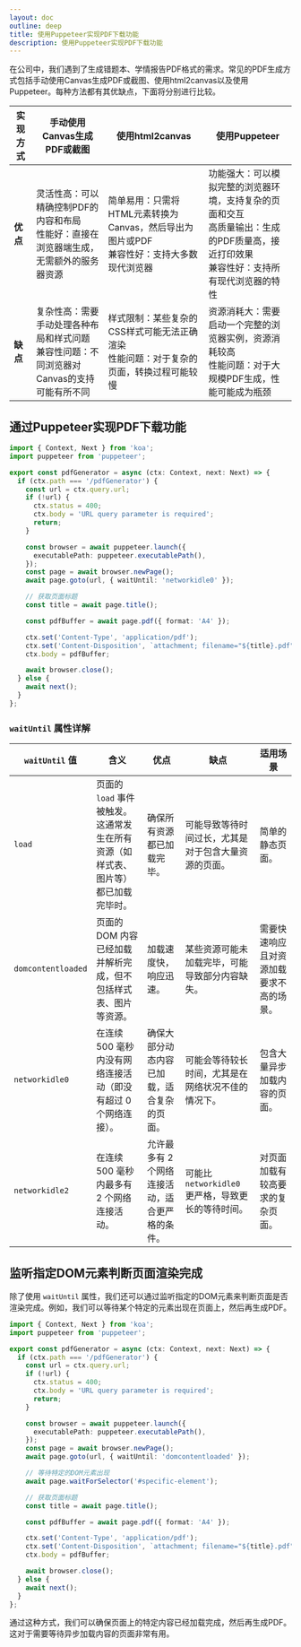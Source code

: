 ```yaml
---
layout: doc
outline: deep
title: 使用Puppeteer实现PDF下载功能
description: 使用Puppeteer实现PDF下载功能
---
```

<FlipWords :words="['使用Puppeteer实现PDF下载功能']"/>

在公司中，我们遇到了生成错题本、学情报告PDF格式的需求。常见的PDF生成方式包括手动使用Canvas生成PDF或截图、使用html2canvas以及使用Puppeteer。每种方法都有其优缺点，下面将分别进行比较。

| 实现方式 | 手动使用Canvas生成PDF或截图 | 使用html2canvas | 使用Puppeteer |
| --- | --- | --- | --- |
| **优点** | 灵活性高：可以精确控制PDF的内容和布局<br>性能好：直接在浏览器端生成，无需额外的服务器资源 | 简单易用：只需将HTML元素转换为Canvas，然后导出为图片或PDF<br>兼容性好：支持大多数现代浏览器 | 功能强大：可以模拟完整的浏览器环境，支持复杂的页面和交互<br>高质量输出：生成的PDF质量高，接近打印效果<br>兼容性好：支持所有现代浏览器的特性 |
| **缺点** | 复杂性高：需要手动处理各种布局和样式问题<br>兼容性问题：不同浏览器对Canvas的支持可能有所不同 | 样式限制：某些复杂的CSS样式可能无法正确渲染<br>性能问题：对于复杂的页面，转换过程可能较慢 | 资源消耗大：需要启动一个完整的浏览器实例，资源消耗较高<br>性能问题：对于大规模PDF生成，性能可能成为瓶颈 |

## 通过Puppeteer实现PDF下载功能

```ts
import { Context, Next } from 'koa';
import puppeteer from 'puppeteer';

export const pdfGenerator = async (ctx: Context, next: Next) => {
  if (ctx.path === '/pdfGenerator') {
    const url = ctx.query.url;
    if (!url) {
      ctx.status = 400;
      ctx.body = 'URL query parameter is required';
      return;
    }

    const browser = await puppeteer.launch({
      executablePath: puppeteer.executablePath(),
    });
    const page = await browser.newPage();
    await page.goto(url, { waitUntil: 'networkidle0' });

    // 获取页面标题
    const title = await page.title();

    const pdfBuffer = await page.pdf({ format: 'A4' });

    ctx.set('Content-Type', 'application/pdf');
    ctx.set('Content-Disposition', `attachment; filename="${title}.pdf"`);
    ctx.body = pdfBuffer;

    await browser.close();
  } else {
    await next();
  }
};
```

### `waitUntil` 属性详解

| `waitUntil` 值 | 含义 | **优点** | **缺点** | **适用场景** |
| --- | --- | --- | --- | --- |
| `load` | 页面的 `load` 事件被触发。这通常发生在所有资源（如样式表、图片等）都已加载完毕时。 | 确保所有资源都已加载完毕。 | 可能导致等待时间过长，尤其是对于包含大量资源的页面。 | 简单的静态页面。 |
| `domcontentloaded` | 页面的 DOM 内容已经加载并解析完成，但不包括样式表、图片等资源。 | 加载速度快，响应迅速。 | 某些资源可能未加载完毕，可能导致部分内容缺失。 | 需要快速响应且对资源加载要求不高的场景。 |
| `networkidle0` | 在连续 500 毫秒内没有网络连接活动（即没有超过 0 个网络连接）。 | 确保大部分动态内容已加载，适合复杂的页面。 | 可能会等待较长时间，尤其是在网络状况不佳的情况下。 | 包含大量异步加载内容的页面。 |
| `networkidle2` | 在连续 500 毫秒内最多有 2 个网络连接活动。 | 允许最多有 2 个网络连接活动，适合更严格的条件。 | 可能比 `networkidle0` 更严格，导致更长的等待时间。 | 对页面加载有较高要求的复杂页面。 |

## 监听指定DOM元素判断页面渲染完成

除了使用 `waitUntil` 属性，我们还可以通过监听指定的DOM元素来判断页面是否渲染完成。例如，我们可以等待某个特定的元素出现在页面上，然后再生成PDF。

```ts
import { Context, Next } from 'koa';
import puppeteer from 'puppeteer';

export const pdfGenerator = async (ctx: Context, next: Next) => {
  if (ctx.path === '/pdfGenerator') {
    const url = ctx.query.url;
    if (!url) {
      ctx.status = 400;
      ctx.body = 'URL query parameter is required';
      return;
    }

    const browser = await puppeteer.launch({
      executablePath: puppeteer.executablePath(),
    });
    const page = await browser.newPage();
    await page.goto(url, { waitUntil: 'domcontentloaded' });

    // 等待特定的DOM元素出现
    await page.waitForSelector('#specific-element');

    // 获取页面标题
    const title = await page.title();

    const pdfBuffer = await page.pdf({ format: 'A4' });

    ctx.set('Content-Type', 'application/pdf');
    ctx.set('Content-Disposition', `attachment; filename="${title}.pdf"`);
    ctx.body = pdfBuffer;

    await browser.close();
  } else {
    await next();
  }
};
```

通过这种方式，我们可以确保页面上的特定内容已经加载完成，然后再生成PDF。这对于需要等待异步加载内容的页面非常有用。
